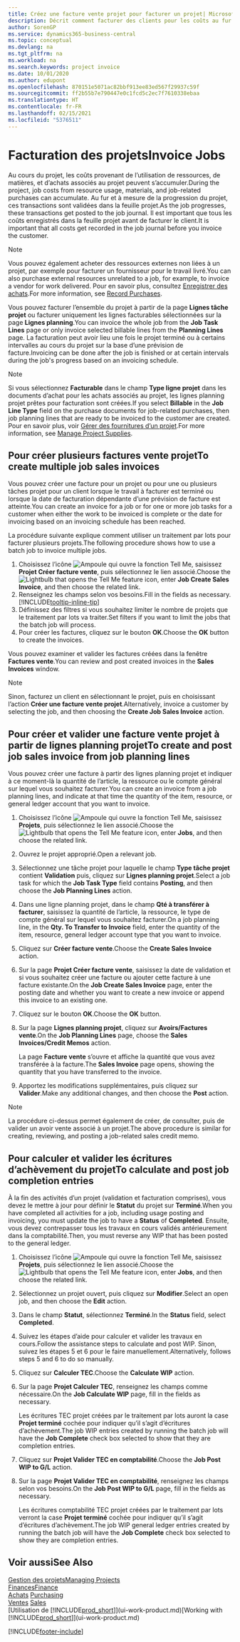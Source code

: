 ```yaml
---
title: Créez une facture vente projet pour facturer un projet| Microsoft Docs
description: Décrit comment facturer des clients pour les coûts au fur et à mesure de l’avancée du projet.
author: SorenGP
ms.service: dynamics365-business-central
ms.topic: conceptual
ms.devlang: na
ms.tgt_pltfrm: na
ms.workload: na
ms.search.keywords: project invoice
ms.date: 10/01/2020
ms.author: edupont
ms.openlocfilehash: 870151e5071ac82bbf913ee83ed567f29937c59f
ms.sourcegitcommit: ff2b55b7e790447e0c1fcd5c2ec7f7610338ebaa
ms.translationtype: HT
ms.contentlocale: fr-FR
ms.lasthandoff: 02/15/2021
ms.locfileid: "5376511"
---
```

# <a name="invoice-jobs"></a><span data-ttu-id="f734b-103">Facturation des projets</span><span class="sxs-lookup"><span data-stu-id="f734b-103">Invoice Jobs</span></span>
<span data-ttu-id="f734b-104">Au cours du projet, les coûts provenant de l’utilisation de ressources, de matières, et d’achats associés au projet peuvent s’accumuler.</span><span class="sxs-lookup"><span data-stu-id="f734b-104">During the project, job costs from resource usage, materials, and job-related purchases can accumulate.</span></span> <span data-ttu-id="f734b-105">Au fur et à mesure de la progression du projet, ces transactions sont validées dans la feuille projet.</span><span class="sxs-lookup"><span data-stu-id="f734b-105">As the job progresses, these transactions get posted to the job journal.</span></span> <span data-ttu-id="f734b-106">Il est important que tous les coûts enregistrés dans la feuille projet avant de facturer le client.</span><span class="sxs-lookup"><span data-stu-id="f734b-106">It is important that all costs get recorded in the job journal before you invoice the customer.</span></span>

> [!NOTE]
> <span data-ttu-id="f734b-107">Vous pouvez également acheter des ressources externes non liées à un projet, par exemple pour facturer un fournisseur pour le travail livré.</span><span class="sxs-lookup"><span data-stu-id="f734b-107">You can also purchase external resources unrelated to a job, for example, to invoice a vendor for work delivered.</span></span> <span data-ttu-id="f734b-108">Pour en savoir plus, consultez [Enregistrer des achats](purchasing-how-record-purchases.md).</span><span class="sxs-lookup"><span data-stu-id="f734b-108">For more information, see [Record Purchases](purchasing-how-record-purchases.md).</span></span>

<span data-ttu-id="f734b-109">Vous pouvez facturer l’ensemble du projet à partir de la page **Lignes tâche projet** ou facturer uniquement les lignes facturables sélectionnées sur la page **Lignes planning**.</span><span class="sxs-lookup"><span data-stu-id="f734b-109">You can invoice the whole job from the **Job Task Lines** page or only invoice selected billable lines from the **Planning Lines** page.</span></span> <span data-ttu-id="f734b-110">La facturation peut avoir lieu une fois le projet terminé ou à certains intervalles au cours du projet sur la base d’une prévision de facture.</span><span class="sxs-lookup"><span data-stu-id="f734b-110">Invoicing can be done after the job is finished or at certain intervals during the job's progress based on an invoicing schedule.</span></span>

> [!NOTE]  
> <span data-ttu-id="f734b-111">Si vous sélectionnez **Facturable** dans le champ **Type ligne projet** dans les documents d’achat pour les achats associés au projet, les lignes planning projet prêtes pour facturation sont créées.</span><span class="sxs-lookup"><span data-stu-id="f734b-111">If you select **Billable** in the **Job Line Type** field on the purchase documents for job-related purchases, then job planning lines that are ready to be invoiced to the customer are created.</span></span> <span data-ttu-id="f734b-112">Pour en savoir plus, voir [Gérer des fournitures d’un projet](projects-how-manage-project-supplies.md).</span><span class="sxs-lookup"><span data-stu-id="f734b-112">For more information, see [Manage Project Supplies](projects-how-manage-project-supplies.md).</span></span>

## <a name="to-create-multiple-job-sales-invoices"></a><span data-ttu-id="f734b-113">Pour créer plusieurs factures vente projet</span><span class="sxs-lookup"><span data-stu-id="f734b-113">To create multiple job sales invoices</span></span>
<span data-ttu-id="f734b-114">Vous pouvez créer une facture pour un projet ou pour une ou plusieurs tâches projet pour un client lorsque le travail à facturer est terminé ou lorsque la date de facturation dépendante d’une prévision de facture est atteinte.</span><span class="sxs-lookup"><span data-stu-id="f734b-114">You can create an invoice for a job or for one or more job tasks for a customer when either the work to be invoiced is complete or the date for invoicing based on an invoicing schedule has been reached.</span></span>

<span data-ttu-id="f734b-115">La procédure suivante explique comment utiliser un traitement par lots pour facturer plusieurs projets.</span><span class="sxs-lookup"><span data-stu-id="f734b-115">The following procedure shows how to use a batch job to invoice multiple jobs.</span></span>  

1. <span data-ttu-id="f734b-116">Choisissez l’icône ![Ampoule qui ouvre la fonction Tell Me](media/ui-search/search_small.png "Dites-moi ce que vous voulez faire"), saisissez **Projet Créer facture vente**, puis sélectionnez le lien associé.</span><span class="sxs-lookup"><span data-stu-id="f734b-116">Choose the ![Lightbulb that opens the Tell Me feature](media/ui-search/search_small.png "Tell me what you want to do") icon, enter **Job Create Sales Invoice**, and then choose the related link.</span></span>  
2. <span data-ttu-id="f734b-117">Renseignez les champs selon vos besoins.</span><span class="sxs-lookup"><span data-stu-id="f734b-117">Fill in the fields as necessary.</span></span> [!INCLUDE[tooltip-inline-tip](includes/tooltip-inline-tip_md.md)]
3. <span data-ttu-id="f734b-118">Définissez des filtres si vous souhaitez limiter le nombre de projets que le traitement par lots va traiter.</span><span class="sxs-lookup"><span data-stu-id="f734b-118">Set filters if you want to limit the jobs that the batch job will process.</span></span>
4. <span data-ttu-id="f734b-119">Pour créer les factures, cliquez sur le bouton **OK**.</span><span class="sxs-lookup"><span data-stu-id="f734b-119">Choose the **OK** button to create the invoices.</span></span>  

<span data-ttu-id="f734b-120">Vous pouvez examiner et valider les factures créées dans la fenêtre **Factures vente**.</span><span class="sxs-lookup"><span data-stu-id="f734b-120">You can review and post created invoices in the **Sales Invoices** window.</span></span>

> [!NOTE]
> <span data-ttu-id="f734b-121">Sinon, facturez un client en sélectionnant le projet, puis en choisissant l’action **Créer une facture vente projet**.</span><span class="sxs-lookup"><span data-stu-id="f734b-121">Alternatively, invoice a customer by selecting the job, and then choosing the **Create Job Sales Invoice** action.</span></span> 

## <a name="to-create-and-post-job-sales-invoice-from-job-planning-lines"></a><span data-ttu-id="f734b-122">Pour créer et valider une facture vente projet à partir de lignes planning projet</span><span class="sxs-lookup"><span data-stu-id="f734b-122">To create and post job sales invoice from job planning lines</span></span>
<span data-ttu-id="f734b-123">Vous pouvez créer une facture à partir des lignes planning projet et indiquer à ce moment-là la quantité de l’article, la ressource ou le compte général sur lequel vous souhaitez facturer.</span><span class="sxs-lookup"><span data-stu-id="f734b-123">You can create an invoice from a job planning lines, and indicate at that time the quantity of the item, resource, or general ledger account that you want to invoice.</span></span>

1. <span data-ttu-id="f734b-124">Choisissez l’icône ![Ampoule qui ouvre la fonction Tell Me](media/ui-search/search_small.png "Dites-moi ce que vous voulez faire"), saisissez **Projets**, puis sélectionnez le lien associé.</span><span class="sxs-lookup"><span data-stu-id="f734b-124">Choose the ![Lightbulb that opens the Tell Me feature](media/ui-search/search_small.png "Tell me what you want to do") icon, enter **Jobs**, and then choose the related link.</span></span>
2. <span data-ttu-id="f734b-125">Ouvrez le projet approprié.</span><span class="sxs-lookup"><span data-stu-id="f734b-125">Open a relevant job.</span></span>
3. <span data-ttu-id="f734b-126">Sélectionnez une tâche projet pour laquelle le champ **Type tâche projet** contient **Validation** puis, cliquez sur **Lignes planning projet**.</span><span class="sxs-lookup"><span data-stu-id="f734b-126">Select a job task for which the **Job Task Type** field contains **Posting**, and then choose the **Job Planning Lines** action.</span></span>  
4. <span data-ttu-id="f734b-127">Dans une ligne planning projet, dans le champ **Qté à transférer à facturer**, saisissez la quantité de l’article, la ressource, le type de compte général sur lequel vous souhaitez facturer.</span><span class="sxs-lookup"><span data-stu-id="f734b-127">On a job planning line, in the **Qty. To Transfer to Invoice** field, enter the quantity of the item, resource, general ledger account type that you want to invoice.</span></span>  
5. <span data-ttu-id="f734b-128">Cliquez sur **Créer facture vente**.</span><span class="sxs-lookup"><span data-stu-id="f734b-128">Choose the **Create Sales Invoice** action.</span></span>
6. <span data-ttu-id="f734b-129">Sur la page **Projet Créer facture vente**, saisissez la date de validation et si vous souhaitez créer une facture ou ajouter cette facture à une facture existante.</span><span class="sxs-lookup"><span data-stu-id="f734b-129">On the **Job Create Sales Invoice** page, enter the posting date and whether you want to create a new invoice or append this invoice to an existing one.</span></span>
7. <span data-ttu-id="f734b-130">Cliquez sur le bouton **OK**.</span><span class="sxs-lookup"><span data-stu-id="f734b-130">Choose the **OK** button.</span></span>  
8. <span data-ttu-id="f734b-131">Sur la page **Lignes planning projet**, cliquez sur **Avoirs/Factures vente**.</span><span class="sxs-lookup"><span data-stu-id="f734b-131">On the **Job Planning Lines** page, choose the **Sales Invoices/Credit Memos** action.</span></span>

    <span data-ttu-id="f734b-132">La page **Facture vente** s’ouvre et affiche la quantité que vous avez transférée à la facture.</span><span class="sxs-lookup"><span data-stu-id="f734b-132">The **Sales Invoice** page opens, showing the quantity that you have transferred to the invoice.</span></span>
9. <span data-ttu-id="f734b-133">Apportez les modifications supplémentaires, puis cliquez sur **Valider**.</span><span class="sxs-lookup"><span data-stu-id="f734b-133">Make any additional changes, and then choose the **Post** action.</span></span>

> [!NOTE]  
>   <span data-ttu-id="f734b-134">La procédure ci-dessus permet également de créer, de consulter, puis de valider un avoir vente associé à un projet.</span><span class="sxs-lookup"><span data-stu-id="f734b-134">The above procedure is similar for creating, reviewing, and posting a job-related sales credit memo.</span></span>

## <a name="to-calculate-and-post-job-completion-entries"></a><span data-ttu-id="f734b-135">Pour calculer et valider les écritures d’achèvement du projet</span><span class="sxs-lookup"><span data-stu-id="f734b-135">To calculate and post job completion entries</span></span>
<span data-ttu-id="f734b-136">À la fin des activités d’un projet (validation et facturation comprises), vous devez le mettre à jour pour définir le **Statut** du projet sur **Terminé**.</span><span class="sxs-lookup"><span data-stu-id="f734b-136">When you have completed all activities for a job, including usage posting and invoicing, you must update the job to have a **Status** of **Completed**.</span></span> <span data-ttu-id="f734b-137">Ensuite, vous devez contrepasser tous les travaux en cours validés antérieurement dans la comptabilité.</span><span class="sxs-lookup"><span data-stu-id="f734b-137">Then, you must reverse any WIP that has been posted to the general ledger.</span></span>

1. <span data-ttu-id="f734b-138">Choisissez l’icône ![Ampoule qui ouvre la fonction Tell Me](media/ui-search/search_small.png "Dites-moi ce que vous voulez faire"), saisissez **Projets**, puis sélectionnez le lien associé.</span><span class="sxs-lookup"><span data-stu-id="f734b-138">Choose the ![Lightbulb that opens the Tell Me feature](media/ui-search/search_small.png "Tell me what you want to do") icon, enter **Jobs**, and then choose the related link.</span></span>  
2. <span data-ttu-id="f734b-139">Sélectionnez un projet ouvert, puis cliquez sur **Modifier**.</span><span class="sxs-lookup"><span data-stu-id="f734b-139">Select an open job, and then choose the **Edit** action.</span></span>
3. <span data-ttu-id="f734b-140">Dans le champ **Statut**, sélectionnez **Terminé**.</span><span class="sxs-lookup"><span data-stu-id="f734b-140">In the **Status** field, select **Completed**.</span></span>
4. <span data-ttu-id="f734b-141">Suivez les étapes d’aide pour calculer et valider les travaux en cours.</span><span class="sxs-lookup"><span data-stu-id="f734b-141">Follow the assistance steps to calculate and post WIP.</span></span> <span data-ttu-id="f734b-142">Sinon, suivez les étapes 5 et 6 pour le faire manuellement.</span><span class="sxs-lookup"><span data-stu-id="f734b-142">Alternatively, follows steps 5 and 6 to do so manually.</span></span>  
5. <span data-ttu-id="f734b-143">Cliquez sur **Calculer TEC**.</span><span class="sxs-lookup"><span data-stu-id="f734b-143">Choose the **Calculate WIP** action.</span></span>
6. <span data-ttu-id="f734b-144">Sur la page **Projet Calculer TEC**, renseignez les champs comme nécessaire.</span><span class="sxs-lookup"><span data-stu-id="f734b-144">On the **Job Calculate WIP** page, fill in the fields as necessary.</span></span>  

     <span data-ttu-id="f734b-145">Les écritures TEC projet créées par le traitement par lots auront la case **Projet terminé** cochée pour indiquer qu’il s’agit d’écritures d’achèvement.</span><span class="sxs-lookup"><span data-stu-id="f734b-145">The job WIP entries created by running the batch job will have the **Job Complete** check box selected to show that they are completion entries.</span></span>  
7. <span data-ttu-id="f734b-146">Cliquez sur **Projet Valider TEC en comptabilité**.</span><span class="sxs-lookup"><span data-stu-id="f734b-146">Choose the **Job Post WIP to G/L** action.</span></span>
8. <span data-ttu-id="f734b-147">Sur la page **Projet Valider TEC en comptabilité**, renseignez les champs selon vos besoins.</span><span class="sxs-lookup"><span data-stu-id="f734b-147">On the **Job Post WIP to G/L** page, fill in the fields as necessary.</span></span>  

     <span data-ttu-id="f734b-148">Les écritures comptabilité TEC projet créées par le traitement par lots verront la case **Projet terminé** cochée pour indiquer qu’il s’agit d’écritures d’achèvement.</span><span class="sxs-lookup"><span data-stu-id="f734b-148">The job WIP general ledger entries created by running the batch job will have the **Job Complete** check box selected to show they are completion entries.</span></span>

## <a name="see-also"></a><span data-ttu-id="f734b-149">Voir aussi</span><span class="sxs-lookup"><span data-stu-id="f734b-149">See Also</span></span>
[<span data-ttu-id="f734b-150">Gestion des projets</span><span class="sxs-lookup"><span data-stu-id="f734b-150">Managing Projects</span></span>](projects-manage-projects.md)  
[<span data-ttu-id="f734b-151">Finances</span><span class="sxs-lookup"><span data-stu-id="f734b-151">Finance</span></span>](finance.md)  
<span data-ttu-id="f734b-152">[Achats](purchasing-manage-purchasing.md)       </span><span class="sxs-lookup"><span data-stu-id="f734b-152">[Purchasing](purchasing-manage-purchasing.md)       </span></span>  
<span data-ttu-id="f734b-153">[Ventes](sales-manage-sales.md)    </span><span class="sxs-lookup"><span data-stu-id="f734b-153">[Sales](sales-manage-sales.md)    </span></span>  
<span data-ttu-id="f734b-154">[Utilisation de [!INCLUDE[prod_short](includes/prod_short.md)]](ui-work-product.md)</span><span class="sxs-lookup"><span data-stu-id="f734b-154">[Working with [!INCLUDE[prod_short](includes/prod_short.md)]](ui-work-product.md)</span></span>  


[!INCLUDE[footer-include](includes/footer-banner.md)]